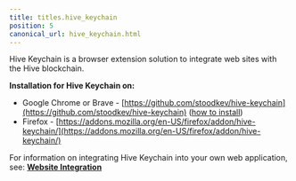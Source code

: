 ```yaml
---
title: titles.hive_keychain
position: 5
canonical_url: hive_keychain.html
---
```


Hive Keychain is a browser extension solution to integrate web sites with the Hive blockchain.

**Installation for Hive Keychain on:**
  * Google Chrome or Brave - [https://github.com/stoodkev/hive-keychain](https://github.com/stoodkev/hive-keychain) ([how to install](https://peakd.com/hive-keychain/@stoodkev/hive-keychain-beta-is-ready#for-users))
  * Firefox - [https://addons.mozilla.org/en-US/firefox/addon/hive-keychain/](https://addons.mozilla.org/en-US/firefox/addon/hive-keychain/)

For information on integrating Hive Keychain into your own web application, see: [**Website Integration**](https://github.com/stoodkev/hive-keychain#website-integration)
